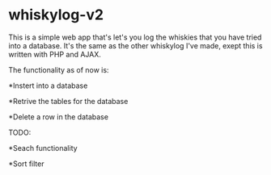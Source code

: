 # whiskylog-v2

This is a simple web app that's let's you log the whiskies that you have tried into a database.
It's the same as the other whiskylog I've made, exept this is written with PHP and AJAX.

The functionality as of now is:

  *Instert into a database

  *Retrive the tables for the database

  *Delete a row in the database

TODO:

*Seach functionality

*Sort filter
